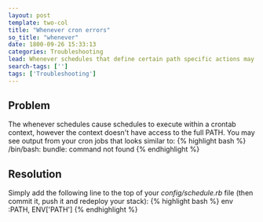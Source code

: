 ```yaml
---
layout: post
template: two-col
title: "Whenever cron errors"
so_title: "whenever"
date: 1800-09-26 15:33:13
categories: Troubleshooting
lead: Whenever schedules that define certain path specific actions may have errors in your cron output similar to /bin/bash bundle command not found
search-tags: ['']
tags: ['Troubleshooting']
---
```


## Problem
The whenever schedules cause schedules to execute within a crontab context, however the context doesn't have access to the full PATH.
You may see output from your cron jobs that looks similar to:
{% highlight bash %}
/bin/bash: bundle: command not found
{% endhighlight %}

## Resolution
Simply add the following line to the top of your *config/schedule.rb* file (then commit it, push it and redeploy your stack):
{% highlight bash %}
env :PATH, ENV['PATH']
{% endhighlight %}